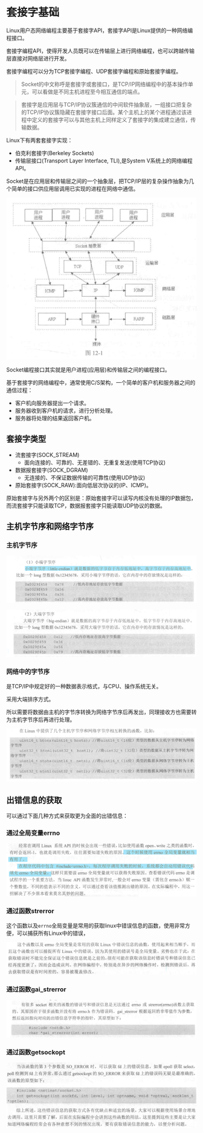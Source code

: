 # 套接字基础
Linux用户态网络编程主要基于套接字API，套接字API是Linux提供的一种网络编程接口。

套接字编程API，使得开发人员既可以在传输层上进行网络编程，也可以跨越传输层直接对网络层进行开发。

套接字编程可以分为TCP套接字编程、UDP套接字编程和原始套接字编程。

> Socket的中文称呼是套接字或套接口，是TCP/IP网络编程中的基本操作单元，可以看做是不同主机进程至今相互通信的端点。

>套接字是应用层与TCP/IP协议簇通信的中间软件抽象层，一组接口把复杂的TCP/IP协议簇隐藏在套接字接口后面。某个主机上的某个进程通过该进程中定义的套接字可以与其他主机上同样定义了套接字的集成建立通信，传输数据。

Linux下有两套套接字实现：
- 伯克利套接字(Berkeley Sockets)
- 传输层接口(Transport Layer Interface, TLI),是System V系统上的网络编程API。

Socket是在应用层和传输层之间的一个抽象层，把TCP/IP层的复杂操作抽象为几个简单的接口供应用层调用已实现的进程在网络中通信。

![alt text](image.png)

Socket编程接口其实就是用户进程(应用层)和传输层之间的编程接口。

基于套接字的网络编程中，通常使用C/S架构，一个简单的客户机和服务器之间的通信过程：
- 客户机向服务器提出一个请求。
- 服务器收到客户机的请求，进行分析处理。
- 服务器将处理的结果返回客户机。

## 套接字类型
- 流套接字(SOCK_STREAM)
    - 面向连接的、可靠的、无差错的、无重复发送(使用TCP协议)
- 数据报套接字(SOCK_DGRAM)
    - 无连接的、不保证数据传输的可靠性(使用UDP协议)
- 原始套接字(SOCK_RAW):面向低层次协议的(IP、ICMP)。

原始套接字与另外两个的区别是：原始套接字可以读写内核没有处理的IP数据包，而流套接字只能读取TCP，数据报套接字只能读取UDP协议的数据。


## 主机字节序和网络字节序


### 主机字节序
![alt text](image-1.png)

![alt text](image-2.png)

### 网络中的字节序

是TCP/IP中规定好的一种数据表示格式，与CPU、操作系统无关。

采用大端排序方式。

所以需要将数据由主机的字节序转换为网络字节序后再发出，同理接收方也需要转为主机字节序后再进行处理。

![alt text](image-3.png)


## 出错信息的获取

可以通过下面几种方式来获取更为全面的出错信息：
### 通过全局变量errno
![alt text](image-4.png)


### 通过函数strerror

这个函数以及`errno`全局变量是常用的获取linux中错误信息的函数，使用非常方便，可以捕获所有Linux中的错误，

![alt text](image-5.png)

### 通过函数gai_strerror

![alt text](image-6.png)

### 通过函数getsockopt

![alt text](image-7.png)



